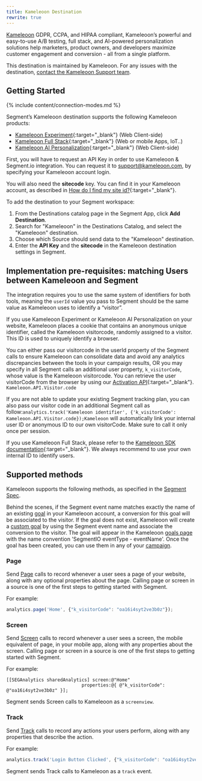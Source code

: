 ```yaml
---
title: Kameleoon Destination
rewrite: true
---
```


[Kameleoon](https://kameleoon.com/en) GDPR, CCPA, and HIPAA compliant, Kameleoon’s powerful and easy-to-use A/B testing, full stack, and AI-powered personalization solutions help marketers, product owners, and developers maximize customer engagement and conversion - all from a single platform.

This destination is maintained by Kameleoon. For any issues with the destination, [contact the Kameleoon Support team](mailto:support@kameleoon.com).


## Getting Started

{% include content/connection-modes.md %}

Segment’s Kameleoon destination supports the following Kameleoon products:
* [Kameleoon Experiment](https://www.kameleoon.com/en/platform/ab-testing-client-side){:target="_blank"} (Web Client-side)
* [Kameleoon Full Stack](https://www.kameleoon.com/en/platform/ab-testing-full-stack){:target="_blank"} (Web or mobile Apps, IoT..)
* [Kameleoon AI Personalization](https://www.kameleoon.com/en/platform/personalization){:target="_blank"} (Web Client-side)


First, you will have to request an API Key in order to use Kameleoon & Segment.io integration. You can request it to [support@kameleoon.com](mailto:support@kameleoon.com), by specifying your Kameleoon account login.

You will also need the **sitecode** key. You can find it in your Kameleoon account, as described in [How do I find my site id?](https://help.kameleoon.com/question/how-do-i-find-my-site-id/){:target="_blank"}.

To add the destination to your Segment workspace:

1. From the Destinations catalog page in the Segment App, click **Add Destination**.
2. Search for "Kameleoon" in the Destinations Catalog, and select the "Kameleoon" destination.
3. Choose which Source should send data to the "Kameleoon" destination.
4. Enter the **API Key** and the **sitecode** in the Kameleoon destination settings in Segment.

## Implementation pre-requisites: matching Users between Kameleoon and Segment

The integration requires you to use the same system of identifiers for both tools, meaning the `userId` value you pass to Segment should be the same value as Kameleoon uses to identify a “visitor”.

If you use Kameleoon Experiment or Kameleoon AI Personalization on your website, Kameleoon places a cookie that contains an anonymous unique identifier, called the Kameleoon visitorcode, randomly assigned to a visitor. This ID is used to uniquely identify a browser.

You can either pass our visitorcode in the userId property of the Segment calls to ensure Kameleoon can consolidate data and avoid any analytics discrepancies between the tools in your campaign results, OR you may specify in all Segment calls an additional user property, `k_visitorCode`, whose value is the Kameleoon visitorcode. You can retrieve the user visitorCode from the browser by using our [Activation API](https://developers.kameleoon.com/activation-api.html#visitor){:target="_blank"}. `Kameleoon.API.Visitor.code`

If you are not able to update your existing Segment tracking plan, you can also pass our visitor code in an additional Segment call as follow:`analytics.track('Kameleoon identifier', {'k_visitorCode': Kameleoon.API.Visitor.code});Kameleoon` will automatically link your internal user ID or anonymous ID to our own visitorCode. Make sure to call it only once per session.

If you use Kameleoon Full Stack, please refer to the [Kameleoon SDK documentation](https://developers.kameleoon.com/sdks-overview.html){:target="_blank"}. We always recommend to use your own internal ID to identify users.

## Supported methods

Kameleoon supports the following methods, as specified in the [Segment Spec](/docs/connections/spec).

Behind the scenes, if the Segment event name matches exactly the name of an existing [goal](https://help.kameleoon.com/create-new-goal/) in your Kameleoon account, a conversion for this goal will be associated to the visitor. If the goal does not exist, Kameleoon will create a [custom goal](https://help.kameleoon.com/create-new-goal/#Custom_goal) by using the Segment event name and associate the conversion to the visitor. The goal will appear in the Kameleoon [goals page](https://help.kameleoon.com/manage-goals/) with the name convention 'SegmentIO eventType - eventName'. Once the goal has been created, you can use them in any of your [campaign](https://https://help.kameleoon.com/set-up-goal-campaign/).


### Page

Send [Page](/docs/connections/spec/page/) calls to record whenever a user sees a page of your website, along with any optional properties about the page. Calling page or screen in a source is one of the first steps to getting started with Segment.

For example:

```js
analytics.page('Home', {"k_visitorCode": "oa16i4syt2ve3b0z"});
```


### Screen

Send [Screen](/docs/connections/spec/screen/) calls to record whenever a user sees a screen, the mobile equivalent of page, in your mobile app, along with any properties about the screen. Calling page or screen in a source is one of the first steps to getting started with Segment.

For example:

```obj-c
[[SEGAnalytics sharedAnalytics] screen:@"Home"
                            properties:@{ @"k_visitorCode": @"oa16i4syt2ve3b0z" }];
```

Segment sends Screen calls to Kameleoon as a `screenview`.


### Track

Send [Track](/docs/connections/spec/track/) calls to record any actions your users perform, along with any properties that describe the action.

For example:

```js
analytics.track('Login Button Clicked', {"k_visitorCode": "oa16i4syt2ve3b0z"});
```

Segment sends Track calls to Kameleoon as a `track` event.
